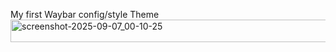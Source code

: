 My first Waybar config/style Theme
<img width="2560" height="36" alt="screenshot-2025-09-07_00-10-25" src="https://github.com/user-attachments/assets/24f9d1e2-5c80-4047-aab5-308b933d26e1" />

